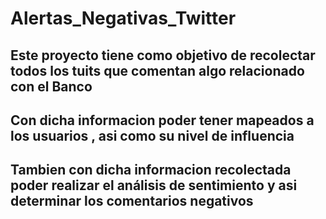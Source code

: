 # Alertas_Negativas_Twitter
## Este proyecto tiene como objetivo de recolectar todos los tuits que comentan algo relacionado con el Banco
## Con dicha informacion poder tener mapeados a los usuarios , asi como su nivel de influencia
## Tambien con dicha informacion recolectada poder realizar el análisis de sentimiento y asi determinar los comentarios negativos
